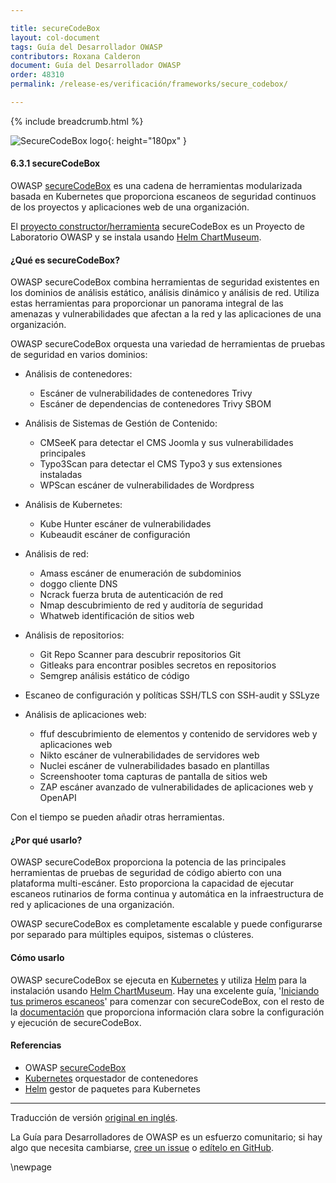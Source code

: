 ```yaml
---

title: secureCodeBox
layout: col-document
tags: Guía del Desarrollador OWASP
contributors: Roxana Calderon
document: Guía del Desarrollador OWASP
order: 48310
permalink: /release-es/verificación/frameworks/secure_codebox/

---
```


{% include breadcrumb.html %}

![SecureCodeBox logo](../../../../assets/images/logos/securecodebox.png "OWASP SecureCodeBox"){: height="180px" }

#### 6.3.1 secureCodeBox

OWASP [secureCodeBox][codebox] es una cadena de herramientas modularizada basada en Kubernetes
que proporciona escaneos de seguridad continuos de los proyectos y aplicaciones web de una organización.

El [proyecto constructor/herramienta][codebox-project] secureCodeBox es un Proyecto de Laboratorio OWASP
y se instala usando [Helm ChartMuseum][codebox-repo].

#### ¿Qué es secureCodeBox?

OWASP secureCodeBox combina herramientas de seguridad existentes en los dominios de análisis estático, análisis dinámico y análisis de red.
Utiliza estas herramientas para proporcionar un panorama integral de las amenazas y vulnerabilidades
que afectan a la red y las aplicaciones de una organización.

OWASP secureCodeBox orquesta una variedad de herramientas de pruebas de seguridad en varios dominios:

* Análisis de contenedores:
  * Escáner de vulnerabilidades de contenedores Trivy
  * Escáner de dependencias de contenedores Trivy SBOM

* Análisis de Sistemas de Gestión de Contenido:
  * CMSeeK para detectar el CMS Joomla y sus vulnerabilidades principales
  * Typo3Scan para detectar el CMS Typo3 y sus extensiones instaladas
  * WPScan escáner de vulnerabilidades de Wordpress

* Análisis de Kubernetes:
  * Kube Hunter escáner de vulnerabilidades
  * Kubeaudit escáner de configuración

* Análisis de red:
  * Amass escáner de enumeración de subdominios
  * doggo cliente DNS
  * Ncrack fuerza bruta de autenticación de red
  * Nmap descubrimiento de red y auditoría de seguridad
  * Whatweb identificación de sitios web

* Análisis de repositorios:
  * Git Repo Scanner para descubrir repositorios Git
  * Gitleaks para encontrar posibles secretos en repositorios
  * Semgrep análisis estático de código

* Escaneo de configuración y políticas SSH/TLS con SSH-audit y SSLyze

* Análisis de aplicaciones web:
  * ffuf descubrimiento de elementos y contenido de servidores web y aplicaciones web
  * Nikto escáner de vulnerabilidades de servidores web
  * Nuclei escáner de vulnerabilidades basado en plantillas
  * Screenshooter toma capturas de pantalla de sitios web
  * ZAP escáner avanzado de vulnerabilidades de aplicaciones web y OpenAPI

Con el tiempo se pueden añadir otras herramientas.

#### ¿Por qué usarlo?

OWASP secureCodeBox proporciona la potencia de las principales herramientas de pruebas de seguridad de código abierto con una plataforma multi-escáner.
Esto proporciona la capacidad de ejecutar escaneos rutinarios de forma continua y automática
en la infraestructura de red y aplicaciones de una organización.

OWASP secureCodeBox es completamente escalable y puede configurarse por separado para múltiples equipos, sistemas o clústeres.

#### Cómo usarlo

OWASP secureCodeBox se ejecuta en [Kubernetes][kube] y utiliza [Helm][helm] para la instalación usando [Helm ChartMuseum][codebox-repo].
Hay una excelente guía, '[Iniciando tus primeros escaneos][codebox-start]' para comenzar con secureCodeBox,
con el resto de la [documentación][codebox-docs] que proporciona información clara sobre la configuración y ejecución de secureCodeBox.

#### Referencias

* OWASP [secureCodeBox][codebox]
* [Kubernetes][kube] orquestador de contenedores
* [Helm][helm] gestor de paquetes para Kubernetes

----
Traducción de versión [original en inglés][release080301].

La Guía para Desarrolladores de OWASP es un esfuerzo comunitario; si hay algo que necesita cambiarse,
[cree un issue][issue080301] o [edítelo en GitHub][edit080301].

[release080301]: https://github.com/OWASP/www-project-developer-guide/blob/main/release/08-verification/03-frameworks/01-secure-codebox.md
[codebox]: https://www.securecodebox.io/
[codebox-project]: https://owasp.org/www-project-securecodebox/
[codebox-repo]: https://charts.securecodebox.io
[codebox-start]: https://www.securecodebox.io/docs/getting-started/first-scans
[codebox-docs]: https://www.securecodebox.io/docs/getting-started/installation
[edit080301]: https://github.com/OWASP/www-project-developer-guide/blob/main/draft/08-verification/03-frameworks/01-secure-codebox.md
[helm]: https://helm.sh/
[issue080301]: https://github.com/OWASP/www-project-developer-guide/issues/new?labels=content&template=request.md&title=Update:%2008-verification/03-frameworks/01-secure-codebox
[kube]: https://kubernetes.io/

\newpage